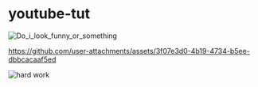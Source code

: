 # youtube-tut




![Do_i_look_funny_or_something](https://github.com/user-attachments/assets/4f6a20a8-590b-46b7-9efa-b37e6ad9bebd)




https://github.com/user-attachments/assets/3f07e3d0-4b19-4734-b5ee-dbbcacaaf5ed

![hard work](https://github.com/user-attachments/assets/244e2f3a-575b-4b3d-b929-a4aafc9471eb)
